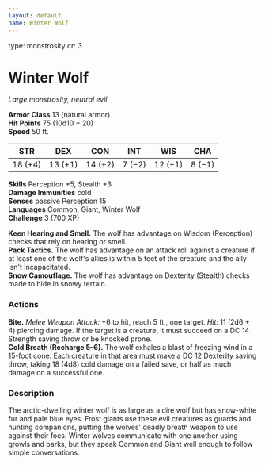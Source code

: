 ```yaml
---
layout: default
name: Winter Wolf
---
```

type: monstrosity
cr: 3

# Winter Wolf 
_Large monstrosity, neutral evil_

**Armor Class** 13 (natural armor)    
**Hit Points** 75 (10d10 + 20)    
**Speed** 50 ft. 

| STR     | DEX     | CON     | INT     | WIS     | CHA     |
|---------|---------|---------|---------|---------|---------|
| 18 (+4) | 13 (+1) | 14 (+2) | 7 (−2)  | 12 (+1) | 8 (−1)  |

**Skills** Perception +5, Stealth +3    
**Damage Immunities** cold    
**Senses** passive Perception 15    
**Languages** Common, Giant, Winter Wolf    
**Challenge** 3 (700 XP) 

**Keen Hearing and Smell.** The wolf has advantage on Wisdom (Perception) checks that rely on hearing or smell.    
**Pack Tactics.** The wolf has advantage on an attack roll against a creature if at least one of the wolf's allies is within 5 feet of the creature and the ally isn't incapacitated.    
**Snow Camouflage.** The wolf has advantage on Dexterity (Stealth) checks made to hide in snowy terrain. 

### Actions    
**Bite.** _Melee Weapon Attack:_ +6 to hit, reach 5 ft., one target. _Hit:_ 11 (2d6 + 4) piercing damage. If the target is a creature, it must succeed on a DC 14 Strength saving throw or be knocked prone.    
**Cold Breath (Recharge 5–6).** The wolf exhales a blast of freezing wind in a 15-foot cone. Each creature in that area must make a DC 12 Dexterity saving throw, taking 18 (4d8) cold damage on a failed save, or half as much damage on a successful one. 

### Description
The arctic-dwelling winter wolf is as large as a dire wolf but has snow-white fur and pale blue eyes. Frost giants use these evil creatures as guards and hunting companions, putting the wolves' deadly breath weapon to use against their foes. Winter wolves communicate with one another using growls and barks, but they speak Common and Giant well enough to follow simple conversations. 
